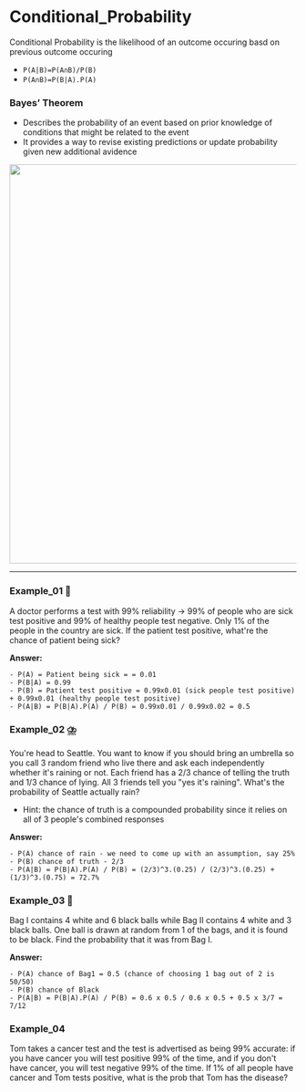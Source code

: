 # Conditional_Probability
Conditional Probability is the likelihood of an outcome occuring basd on previous outcome occuring 
- `P(A|B)=P(A∩B)/P(B)`
- `P(A∩B)=P(B|A).P(A)`

### Bayes’ Theorem
- Describes the probability of an event based on prior knowledge of conditions that might be related to the event
- It provides a way to revise existing predictions or update probability given new additional avidence 

<img src="https://miro.medium.com/max/1400/1*LnJh6KyCUcbgZG6Mslwj0Q.png" width=700 />

-----------

### Example_01 🤧
A doctor performs a test with 99% reliability -> 99% of people who are sick test positive and 99% of healthy people test negative. Only 1% of the people in the country are sick. If the patient test positive, what're the chance of patient being sick?

**Answer:** 
```
- P(A) = Patient being sick = = 0.01
- P(B|A) = 0.99
- P(B) = Patient test positive = 0.99x0.01 (sick people test positive) + 0.99x0.01 (healthy people test positive)
- P(A|B) = P(B|A).P(A) / P(B) = 0.99x0.01 / 0.99x0.02 = 0.5
```

### Example_02 ⛈️
You're head to Seattle. You want to know if you should bring an umbrella so you call 3 random friend who live there and ask each independently whether it's raining or not. Each friend has a 2/3 chance of telling the truth and 1/3 chance of lying. All 3 friends tell you "yes it's raining". What's the probability of Seattle actually rain?
- Hint: the chance of truth is a compounded probability since it relies on all of 3 people's combined responses 

**Answer:** 
```
- P(A) chance of rain - we need to come up with an assumption, say 25%
- P(B) chance of truth - 2/3
- P(A|B) = P(B|A).P(A) / P(B) = (2/3)^3.(0.25) / (2/3)^3.(0.25) + (1/3)^3.(0.75) = 72.7%
```

### Example_03 🏀
Bag I contains 4 white and 6 black balls while Bag II contains 4 white and 3 black balls. One ball is drawn at random from 1 of the bags, and it is found to be black. Find the probability that it was from Bag I.

**Answer:** 
```
- P(A) chance of Bag1 = 0.5 (chance of choosing 1 bag out of 2 is 50/50)
- P(B) chance of Black
- P(A|B) = P(B|A).P(A) / P(B) = 0.6 x 0.5 / 0.6 x 0.5 + 0.5 x 3/7 = 7/12
```

### Example_04
Tom takes a cancer test and the test is advertised as being 99% accurate: if you have cancer you will test positive 99% of the time, and if you don't have cancer, you will test negative 99% of the time. If 1% of all people have cancer and Tom tests positive, what is the prob that Tom has the disease? 

